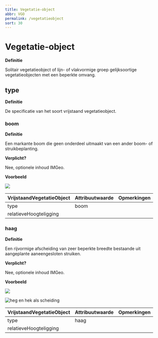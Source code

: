 ```yaml
---
title: Vegetatie-object
abbr: VGO
permalink: /vegetatieobject
sort: 30
---
```


Vegetatie-object
===============

**Definitie**

Solitair vegetatieobject of lijn- of vlakvormige groep gelijksoortige
vegetatieobjecten met een beperkte omvang.

type
----

**Definitie**

De specificatie van het soort vrijstaand vegetatieobject.

### boom

**Definitie**

Een markante boom die geen onderdeel uitmaakt van een ander boom- of
struikbeplanting.

**Verplicht?**

Nee, optionele inhoud IMGeo.

**Voorbeeld**

![](media/c4b1128faa047cca5b2f46afca82b48e.jpg)

| **VrijstaandVegetatieObject** | **Attribuutwaarde** | **Opmerkingen** |
|-------------------------------|---------------------|-----------------|
| type                          | boom                |                 |
| relatieveHoogteligging        |                     |                 |

### haag

**Definitie**

Een rijvormige afscheiding van zeer beperkte breedte bestaande uit aangeplante
aaneengesloten struiken.

**Verplicht?**

Nee, optionele inhoud IMGeo.

**Voorbeeld**

![](media/3e3c7e52ebc8f3ef176405e90e4984f5.jpg)

![heg en hek als scheiding](media/dc4a076a9b1e414ff83099cc1fdd1970.jpg)

| **VrijstaandVegetatieObject** | **Attribuutwaarde** | **Opmerkingen** |
|-------------------------------|---------------------|-----------------|
| type                          | haag                |                 |
| relatieveHoogteligging        |                     |                 |

